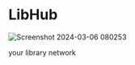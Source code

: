 # LibHub


![Screenshot 2024-03-06 080253](https://github.com/Philippa29/LibHub/assets/68788485/109acdeb-727f-4e1d-8ed2-ca4c91a58d5d)


your library network
